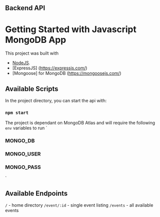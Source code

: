 ## Backend API

# Getting Started with Javascript MongoDB App

This project was built with 
- [NodeJS](https://nodejs.dev/).
- [ExpressJS] (https://expressjs.com/)
- [Mongoose] for MongoDB (https://mongoosejs.com/)

## Available Scripts

In the project directory, you can start the api with:

### `npm start`


The project is dependant on MongoDB Atlas and will require the following `env` variables to run
`
### MONGO_DB
### MONGO_USER
### MONGO_PASS
`

## Available Endpoints

`/`           - home directory
`/event/:id`  - single event listing
`/events`     - all available events